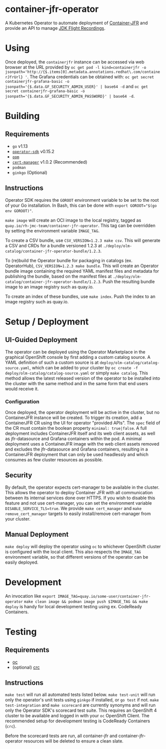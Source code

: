 # container-jfr-operator

A Kubernetes Operator to automate deployment of
[Container-JFR](https://github.com/rh-jmc-team/container-jfr) and provide an
API to manage [JDK Flight Recordings](https://openjdk.java.net/jeps/328).

# Using
Once deployed, the `containerjfr` instance can be accessed via web browser
at the URL provided by
`oc get pod -l kind=containerjfr -o jsonpath='http://{$.items[0].metadata.annotations.redhat\.com/containerJfrUrl} '`.
The Grafana credentials can be obtained with:
`oc get secret containerjfr-grafana-basic -o jsonpath='{$.data.GF_SECURITY_ADMIN_USER}' | base64 -d`
and
`oc get secret containerjfr-grafana-basic -o jsonpath='{$.data.GF_SECURITY_ADMIN_PASSWORD}' | base64 -d`.

# Building
## Requirements
- `go` v1.13
- [`operator-sdk`](https://github.com/operator-framework/operator-sdk) v0.15.2
- [`opm`](https://github.com/operator-framework/operator-registry)
- [`cert-manager`](https://github.com/jetstack/cert-manager) v1.0.2 (Recommended)
- `podman`
- `ginkgo` (Optional)

## Instructions
Operator SDK requires the `GOROOT` environment variable to be set to the root
of your Go installation. In Bash, this can be done with
`export GOROOT="$(go env GOROOT)"`.

`make image` will create an OCI image to the local registry, tagged as
`quay.io/rh-jmc-team/container-jfr-operator`. This tag can be overridden by
setting the environment variable `IMAGE_TAG`.

To create a CSV bundle, use `CSV_VERSION=1.2.3 make csv`. This will generate
a CSV and CRDs for a bundle versioned 1.2.3 at
`./deploy/olm-catalog/container-jfr-operator-bundle/1.2.3`.

To (re)build the Operator bundle for packaging in catalogs (ex. OperatorHub),
`CSV_VERSION=1.2.3 make bundle`. This will create an Operator bundle image
containing the required YAML manifest files and metadata for publishing the
bundle, based on the manifest files at
`./deploy/olm-catalog/container-jfr-operator-bundle/1.2.3`. Push the resulting
bundle image to an image registry such as quay.io.

To create an index of these bundles, use `make index`. Push the index to an
image registry such as quay.io.

# Setup / Deployment
## UI-Guided Deployment

The operator can be deployed using the Operator Marketplace in the graphical
OpenShift console by first adding a custom catalog source. A YAML definition
of such a custom source is at `deploy/olm-catalog/catalog-source.yaml`, which
can be added to your cluster by
`oc create -f deploy/olm-catalog/catalog-source.yaml` or simply `make catalog`.
This method allows the latest released version of the operator to be installed
into the cluster with the same method and in the same form that end users would
receive it.

### Configuration

Once deployed, the operator deployment will be active in the cluster, but no
ContainerJFR instance will be created. To trigger its creation, add a
ContainerJFR CR using the UI for operator "provided APIs". The `spec` field
of the CR must contain the boolean property `minimal: true|false`. A full
deployment includes ContainerJFR itself and its web client assets, as well as
jfr-datasource and Grafana containers within the pod. A minimal deployment
uses a ContainerJFR image with the web client assets removed and excludes the
jfr-datasource and Grafana containers, resulting in a ContainerJFR deployment
that can only be used headlessly and which consumes as few cluster resources as
possible.

## Security

By default, the operator expects cert-manager to be available in the cluster.
This allows the operator to deploy Container JFR with all communication
between its internal services done over HTTPS. If you wish to disable this
feature and not use cert-manager, you can set the environment variable
`DISABLE_SERVICE_TLS=true`. We provide `make cert_manager` and
`make remove_cert_manager` targets to easily install/remove cert-manager
from your cluster.

## Manual Deployment

`make deploy` will deploy the operator using `oc` to whichever OpenShift
cluster is configured with the local client. This also respects the
`IMAGE_TAG` environment variable, so that different versions of the operator
can be easily deployed.

# Development
An invocation like
`export IMAGE_TAG=quay.io/some-user/container-jfr-operator`
`make clean image && podman image push $IMAGE_TAG && make deploy`
is handy for local development testing using ex. CodeReady Containers.

# Testing
## Requirements
- [oc](https://www.okd.io/download.html)
- (optional) [crc](https://github.com/code-ready/crc)

## Instructions
`make test` will run all automated tests listed below. `make test-unit` will
run only the operator's unit tests using `ginkgo` if installed, or `go test` if
not. `make test-integration` and `make scorecard` are currently synonyms and
will run only the Operator SDK's scorecard test suite. This requires an
OpenShift 4 cluster to be available and logged in with your `oc` OpenShift
Client. The recommended setup for development testing is CodeReady Containers
(`crc`).

Before the scorecard tests are run, all container-jfr and container-jfr-operator
resources will be deleted to ensure a clean slate.
